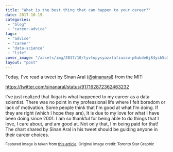 ```yaml
---
title: "What is the best thing that can happen to your career?"
date: 2017-10-19
categories: 
 - "blog"
 - "career-advice"
tags: 
 - "advice"
 - "career"
 - "data-science"
 - "life"
cover_image: "/assets/img/2017/10/tyvtopysyazxtafiuisw-p6abde6j84ysh5o3txq81c.jpg"
layout: "post"
---
```


Today, I've read a tweet by Sinan Aral ([@sinanaral](https://twitter.com/sinanaral)) from the MIT:

<https://twitter.com/sinanaral/status/917162872362463232>

I've just realized that Ikigai is what happened to my career as a data scientist. There was no point in my professional life where I felt boredom or lack of motivation. Some people think that I'm good at what I'm doing. If they are right (which I hope they are), It is due to my love for what I have been doing since 2001. I am so thankful for being able to do things that I love, I care about, and am good at. Not only that, I'm being paid for that! The chart shared by Sinan Aral in his tweet should be guiding anyone in their career choices.

<small>Featured image is taken from <a href="https://www.weforum.org/agenda/2017/08/is-this-japanese-concept-the-secret-to-a-long-life/?utm_content=buffer83b51&amp;utm_medium=social&amp;utm_source=twitter.com&amp;utm_campaign=buffer" target="_blank" rel="noopener">this article</a>. Original image credit: Toronto Star Graphic </small>
